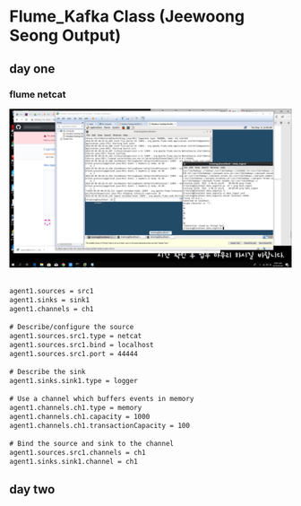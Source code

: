 # Flume_Kafka Class (Jeewoong Seong Output)

## day one

### flume netcat

![output.png](output.png)

```

agent1.sources = src1
agent1.sinks = sink1
agent1.channels = ch1

# Describe/configure the source
agent1.sources.src1.type = netcat
agent1.sources.src1.bind = localhost
agent1.sources.src1.port = 44444

# Describe the sink
agent1.sinks.sink1.type = logger

# Use a channel which buffers events in memory
agent1.channels.ch1.type = memory
agent1.channels.ch1.capacity = 1000
agent1.channels.ch1.transactionCapacity = 100

# Bind the source and sink to the channel
agent1.sources.src1.channels = ch1
agent1.sinks.sink1.channel = ch1

```

## day two
